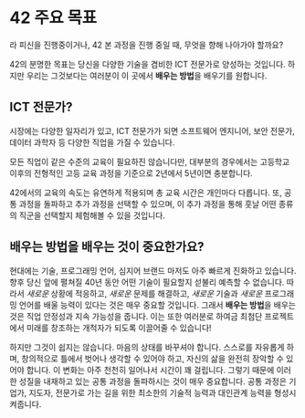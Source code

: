 # 42 주요 목표

라 피신을 진행중이거나, 42 본 과정을 진행 중일 때, 무엇을 향해 나아가야 할까요?

42의 분명한 목표는 당신을 다양한 기술을 겸비한 ICT 전문가로 양성하는 것입니다.
하지만 우리는 그것보다는 여러분이 이 곳에서 **배우는 방법**을 배우기를 원합니다.

## ICT 전문가?
시장에는 다양한 일자리가 있고, ICT 전문가가 되면 소프트웨어 엔지니어, 보안 전문가, 데이터 과학자 등 다양한 직업을 가질 수 있습니다.

모든 직업이 같은 수준의 교육이 필요하진 않습니다만, 대부분의 경우에서는 고등학교 이후의 전형적인 고등 교육 과정을 기준으로 2년에서 5년이면 충분합니다.

42에서의 교육의 속도는 유연하게 적용되며 총 교육 시간은 개인마다 다릅니다.
또, 공통 과정을 돌파하고 추가 과정을 선택할 수 있으며, 이 추가 과정을 통해 훗날 어떤 종류의 직군을 선택할지 체험해볼 수 있을 것입니다.

## **배우는 방법**을 배우는 것이 중요한가요?
현대에는 기술, 프로그래밍 언어, 심지어 브랜드 마저도 아주 빠르게 진화하고 있습니다. 향후 당신 앞에 펼쳐질 40년 동안 어떤 기술이 필요할지 섣불리 예측할 수 없습니다.
따라서 *새로운* 상황에 적응하고, *새로운* 문제를 해결하고, *새로운* 기술과 *새로운* 프로그래밍 언어를 배울 능력이 있다는 것은 매우 중요할 것입니다.
그래서 **배우는 방법**을 배우는 것은 직업 안정성과 지속 가능성을 줍니다. 이는 또한 여러분로 하여금 최첨단 프로젝트에서 미래를 창조하는 개척자가 되도록 이끌어줄 수 있습니다!

하지만 그것이 쉽지는 않습니다. 마음의 상태를 바꾸셔야 합니다. 스스로를 자유롭게 하며, 창의적으로 틀에서 벗어나 생각할 수 있어야 하고, 자신의 삶을 완전히 장악할 수 있어야 합니다. 이 변화는 아주 천천히 일어나서 시간이 꽤 걸립니다.
그렇기 때문에 이러한 성질을 내재하고 있는 공통 과정을 돌파하시는 것이 매우 중요합니다. 공통 과정은 기업가, 지도자, 전문가로 가는 길을 위한 최소한의 기술적 능력과 대인관계 능력을 형성시켜줍니다.
